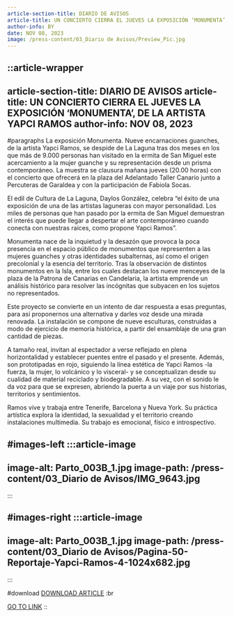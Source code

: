 ```yaml
---
article-section-title: DIARIO DE AVISOS
article-title: UN CONCIERTO CIERRA EL JUEVES LA EXPOSICIÓN ‘MONUMENTA’, DE LA ARTISTA YAPCI RAMOS
author-info: BY
date: NOV 08, 2023
image: /press-content/03_Diario de Avisos/Preview_Pic.jpg
---
```


::article-wrapper
---
article-section-title: DIARIO DE AVISOS
article-title: UN CONCIERTO CIERRA EL JUEVES LA EXPOSICIÓN ‘MONUMENTA’, DE LA ARTISTA YAPCI RAMOS
author-info: NOV 08, 2023
---
#paragraphs
La exposición Monumenta. Nueve encarnaciones guanches, de la artista Yapci Ramos, se despide de La Laguna tras dos meses en los que más de 9.000 personas han visitado en la ermita de San Miguel este acercamiento a la mujer guanche y su representación desde un prisma contemporáneo. La muestra se clausura mañana jueves (20.00 horas) con el concierto que ofrecerá en la plaza del Adelantado Taller Canario junto a Percuteras de Garaldea y con la participación de Fabiola Socas.

El edil de Cultura de La Laguna, Daylos González, celebra “el éxito de una exposición de una de las artistas laguneras con mayor personalidad. Los miles de personas que han pasado por la ermita de San Miguel demuestran el interés que puede llegar a despertar el arte contemporáneo cuando conecta con nuestras raíces, como propone Yapci Ramos”.

Monumenta nace de la inquietud y la desazón que provoca la poca presencia en el espacio público de monumentos que representen a las mujeres guanches y otras identidades subalternas, así como el origen precolonial y la esencia del territorio. Tras la observación de distintos monumentos en la Isla, entre los cuales destacan los nueve menceyes de la plaza de la Patrona de Canarias en Candelaria, la artista emprende un análisis histórico para resolver las incógnitas que subyacen en los sujetos no representados.

Este proyecto se convierte en un intento de dar respuesta a esas preguntas, para así proponernos una alternativa y darles voz desde una mirada renovada. La instalación se compone de nueve esculturas, construidas a modo de ejercicio de memoria histórica, a partir del ensamblaje de una gran cantidad de piezas.

A tamaño real, invitan al espectador a verse reflejado en plena horizontalidad y establecer puentes entre el pasado y el presente. Además, son prototipadas en rojo, siguiendo la línea estética de Yapci Ramos -la fuerza, la mujer, lo volcánico y lo visceral- y se conceptualizan desde su cualidad de material reciclado y biodegradable. A su vez, con el sonido le da voz para que se expresen, abriendo la puerta a un viaje por sus historias, territorios y sentimientos.

Ramos vive y trabaja entre Tenerife, Barcelona y Nueva York. Su práctica artística explora la identidad, la sexualidad y el territorio creando instalaciones multimedia. Su trabajo es emocional, físico e introspectivo.

#images-left
  :::article-image
  ---
  image-alt: Parto_003B_1.jpg
  image-path: /press-content/03_Diario de Avisos/IMG_9643.jpg
  ---
  :::

#images-right
  :::article-image
  ---
  image-alt: Parto_003B_1.jpg
  image-path: /press-content/03_Diario de Avisos/Pagina-50-Reportaje-Yapci-Ramos-4-1024x682.jpg
  ---
  :::

#download
[DOWNLOAD ARTICLE](/press-content/03_Diario%20de%20Avisos/P%C3%A1ginas%20desdeYapciRamos_PressKitSelection-2.pdf) :br

 [](https://www.eldia.es/cultura/2024/03/02/parir-renacer-yapci-ramos-santa-98938595.html) [GO TO LINK](https://diariodeavisos.elespanol.com/2023/11/exposicion-monumenta-concierto/)
::
